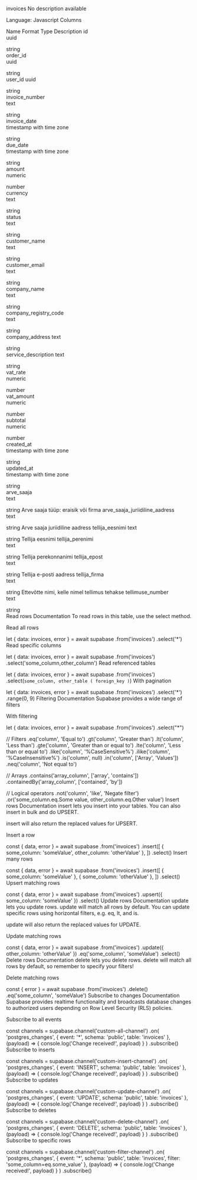 invoices
No description available


Language: Javascript
Columns

Name	Format	Type	Description
id	
uuid

string	
order_id	
uuid

string	
user_id	
uuid

string	
invoice_number	
text

string	
invoice_date	
timestamp with time zone

string	
due_date	
timestamp with time zone

string	
amount	
numeric

number	
currency	
text

string	
status	
text

string	
customer_name	
text

string	
customer_email	
text

string	
company_name	
text

string	
company_registry_code	
text

string	
company_address	
text

string	
service_description	
text

string	
vat_rate	
numeric

number	
vat_amount	
numeric

number	
subtotal	
numeric

number	
created_at	
timestamp with time zone

string	
updated_at	
timestamp with time zone

string	
arve_saaja	
text

string	Arve saaja tüüp: eraisik või firma
arve_saaja_juriidiline_aadress	
text

string	Arve saaja juriidiline aadress
tellija_eesnimi	
text

string	Tellija eesnimi
tellija_perenimi	
text

string	Tellija perekonnanimi
tellija_epost	
text

string	Tellija e-posti aadress
tellija_firma	
text

string	Ettevõtte nimi, kelle nimel tellimus tehakse
tellimuse_number	
text

string	
Read rows
Documentation
To read rows in this table, use the select method.

Read all rows

let { data: invoices, error } = await supabase
  .from('invoices')
  .select('*')
Read specific columns

let { data: invoices, error } = await supabase
  .from('invoices')
  .select('some_column,other_column')
Read referenced tables

let { data: invoices, error } = await supabase
  .from('invoices')
  .select(`
    some_column,
    other_table (
      foreign_key
    )
  `)
With pagination

let { data: invoices, error } = await supabase
  .from('invoices')
  .select('*')
  .range(0, 9)
Filtering
Documentation
Supabase provides a wide range of filters

With filtering

let { data: invoices, error } = await supabase
  .from('invoices')
  .select("*")

  // Filters
  .eq('column', 'Equal to')
  .gt('column', 'Greater than')
  .lt('column', 'Less than')
  .gte('column', 'Greater than or equal to')
  .lte('column', 'Less than or equal to')
  .like('column', '%CaseSensitive%')
  .ilike('column', '%CaseInsensitive%')
  .is('column', null)
  .in('column', ['Array', 'Values'])
  .neq('column', 'Not equal to')

  // Arrays
  .contains('array_column', ['array', 'contains'])
  .containedBy('array_column', ['contained', 'by'])

  // Logical operators
  .not('column', 'like', 'Negate filter')
  .or('some_column.eq.Some value, other_column.eq.Other value')
Insert rows
Documentation
insert lets you insert into your tables. You can also insert in bulk and do UPSERT.

insert will also return the replaced values for UPSERT.

Insert a row

const { data, error } = await supabase
  .from('invoices')
  .insert([
    { some_column: 'someValue', other_column: 'otherValue' },
  ])
  .select()
Insert many rows

const { data, error } = await supabase
  .from('invoices')
  .insert([
    { some_column: 'someValue' },
    { some_column: 'otherValue' },
  ])
  .select()
Upsert matching rows

const { data, error } = await supabase
  .from('invoices')
  .upsert({ some_column: 'someValue' })
  .select()
Update rows
Documentation
update lets you update rows. update will match all rows by default. You can update specific rows using horizontal filters, e.g. eq, lt, and is.

update will also return the replaced values for UPDATE.

Update matching rows

const { data, error } = await supabase
  .from('invoices')
  .update({ other_column: 'otherValue' })
  .eq('some_column', 'someValue')
  .select()
Delete rows
Documentation
delete lets you delete rows. delete will match all rows by default, so remember to specify your filters!

Delete matching rows

const { error } = await supabase
  .from('invoices')
  .delete()
  .eq('some_column', 'someValue')
Subscribe to changes
Documentation
Supabase provides realtime functionality and broadcasts database changes to authorized users depending on Row Level Security (RLS) policies.

Subscribe to all events

const channels = supabase.channel('custom-all-channel')
  .on(
    'postgres_changes',
    { event: '*', schema: 'public', table: 'invoices' },
    (payload) => {
      console.log('Change received!', payload)
    }
  )
  .subscribe()
Subscribe to inserts

const channels = supabase.channel('custom-insert-channel')
  .on(
    'postgres_changes',
    { event: 'INSERT', schema: 'public', table: 'invoices' },
    (payload) => {
      console.log('Change received!', payload)
    }
  )
  .subscribe()
Subscribe to updates

const channels = supabase.channel('custom-update-channel')
  .on(
    'postgres_changes',
    { event: 'UPDATE', schema: 'public', table: 'invoices' },
    (payload) => {
      console.log('Change received!', payload)
    }
  )
  .subscribe()
Subscribe to deletes

const channels = supabase.channel('custom-delete-channel')
  .on(
    'postgres_changes',
    { event: 'DELETE', schema: 'public', table: 'invoices' },
    (payload) => {
      console.log('Change received!', payload)
    }
  )
  .subscribe()
Subscribe to specific rows

const channels = supabase.channel('custom-filter-channel')
  .on(
    'postgres_changes',
    { event: '*', schema: 'public', table: 'invoices', filter: 'some_column=eq.some_value' },
    (payload) => {
      console.log('Change received!', payload)
    }
  )
  .subscribe()